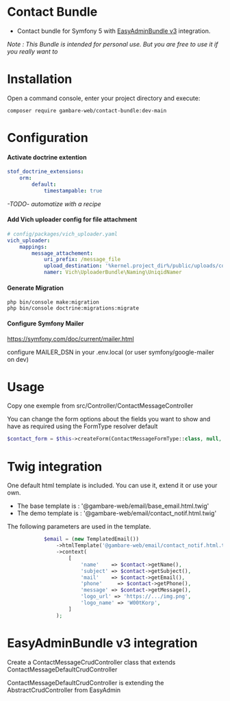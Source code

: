 Contact Bundle
==========

- Contact bundle for Symfony 5 with [EasyAdminBundle v3](https://symfony.com/doc/current/bundles/EasyAdminBundle/index.html) integration.

*Note : This Bundle is intended for personal use. But you are free to use it if you really want to*

Installation
============

Open a command console, enter your project directory and execute:

```console
composer require gambare-web/contact-bundle:dev-main
```

Configuration
============

#### Activate doctrine extention

```yaml
stof_doctrine_extensions:
    orm:
        default:
            timestampable: true
```
*-TODO- automatize with a recipe*

#### Add Vich uploader config for file attachment

```yaml
# config/packages/vich_uploader.yaml
vich_uploader:
    mappings:
        message_attachement:
            uri_prefix: /message_file
            upload_destination: '%kernel.project_dir%/public/uploads/contact_message'
            namer: Vich\UploaderBundle\Naming\UniqidNamer
```

#### Generate Migration

```console
php bin/console make:migration
php bin/console doctrine:migrations:migrate
```

#### Configure Symfony Mailer

https://symfony.com/doc/current/mailer.html

configure MAILER_DSN in your .env.local (or user symfony/google-mailer on dev)


Usage
============

Copy one exemple from src/Controller/ContactMessageController

You can change the form options about the fields you want to show and have as required using the FormType resolver default

```php
$contact_form = $this->createForm(ContactMessageFormType::class, null, ['name_required' => false, 'file' => true]);
```

Twig integration
============

One default html template is included. You can use it, extend it or use your own.

- The base template is : '@gambare-web/email/base_email.html.twig'
- The demo template is : '@gambare-web/email/contact_notif.html.twig'

The following parameters are used in the template. 
```php
            $email = (new TemplatedEmail())
                ->htmlTemplate('@gambare-web/email/contact_notif.html.twig')
                ->context(
                    [
                        'name'    => $contact->getName(),
                        'subject' => $contact->getSubject(),
                        'mail'    => $contact->getEmail(),
                        'phone'     => $contact->getPhone(),
                        'message' => $contact->getMessage(),
                        'logo_url' => 'https://.../img.png',
                        'logo_name' => 'W00tKorp',
                    ]
                );
```

EasyAdminBundle v3 integration
============

Create a ContactMessageCrudController class that extends ContactMessageDefaultCrudController

ContactMessageDefaultCrudController is extending the AbstractCrudController from EasyAdmin